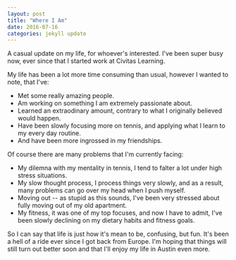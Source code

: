 ```yaml
---
layout: post
title: "Where I Am"
date: 2016-07-16
categories: jekyll update
---
```


A casual update on my life, for whoever's interested. I've been super busy now, ever since that I started work at Civitas Learning.

My life has been a lot more time consuming than usual, however I wanted to note, that I've:

* Met some really amazing people.
* Am working on something I am extremely passionate about.
* Learned an extraodinary amount, contrary to what I originally believed would happen.
* Have been slowly focusing more on tennis, and applying what I learn to my every day routine.
* And have been more ingrossed in my friendships.

Of course there are many problems that I'm currently facing:

* My dilemna with my mentality in tennis, I tend to falter a lot under high stress situations.
* My slow thought process, I process things very slowly, and as a result, many problems can go over my head when I push myself.
* Moving out -- as stupid as this sounds, I've been very stressed about fully moving out of my old apartment.
* My fitness, it was one of my top focuses, and now I have to admit, I've been slowly declining on my dietary habits and fitness goals.

So I can say that life is just how it's mean to be, confusing, but fun. It's been a hell of a ride ever since I got back from Europe. I'm hoping that things will still turn out better soon and that I'll enjoy my life in Austin even more.
